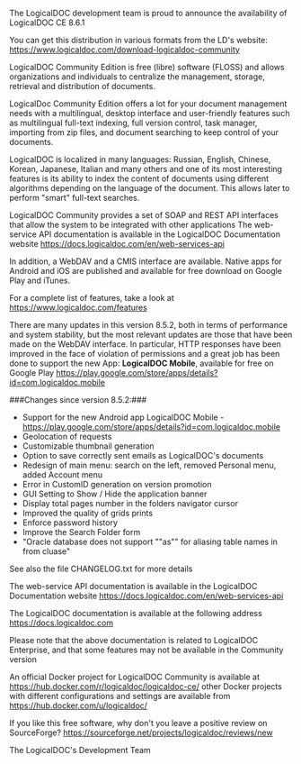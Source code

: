 The LogicalDOC development team is proud to announce the availability of LogicalDOC CE 8.6.1

You can get this distribution in various formats from the LD's website:
https://www.logicaldoc.com/download-logicaldoc-community 

LogicalDOC Community Edition is free (libre) software (FLOSS) and allows organizations and individuals to centralize the management, storage, retrieval and distribution of documents.

LogicalDoc Community Edition offers a lot for your document management needs with a multilingual, 
desktop interface and user-friendly features such as multilingual full-text indexing, full version control, task manager, 
importing from zip files, and document searching to keep control of your documents.

LogicalDOC is localized in many languages: Russian, English, Chinese, Korean, Japanese, Italian and many others and one of its most interesting features is its ability to index the content of documents using different algorithms depending on the language of the document.
This allows later to perform "smart" full-text searches.

LogicalDOC Community provides a set of SOAP and REST API interfaces that allow the system to be integrated with other applications
The web-service API documentation is available in the LogicalDOC Documentation website https://docs.logicaldoc.com/en/web-services-api

In addition, a WebDAV and a CMIS interface are available.
Native apps for Android and iOS are published and available for free download on Google Play and iTunes.
   
For a complete list of features, take a look at https://www.logicaldoc.com/features

There are many updates in this version 8.5.2, both in terms of performance and system stability, but the most relevant updates are those that have been made on the WebDAV interface. 
In particular, HTTP responses have been improved in the face of violation of permissions and a great job has been done to support the new App: **LogicalDOC Mobile**, available for free on Google Play https://play.google.com/store/apps/details?id=com.logicaldoc.mobile


###Changes since version 8.5.2:###

+ Support for the new Android app LogicalDOC Mobile - https://play.google.com/store/apps/details?id=com.logicaldoc.mobile
+ Geolocation of requests
+ Customizable thumbnail generation
+ Option to save correctly sent emails as LogicalDOC's documents
+ Redesign of main menu: search on the left, removed Personal menu, added Account menu
+ Error in CustomID generation on version promotion
+ GUI Setting to Show / Hide the application banner
+ Display total pages number in the folders navigator cursor
+ Improved  the quality of grids prints
+ Enforce password history
+ Improve the Search Folder form
+ "Oracle database does not support ""as"" for aliasing table names in from cluase"


See also the file CHANGELOG.txt for more details

The web-service API documentation is available in the LogicalDOC Documentation website https://docs.logicaldoc.com/en/web-services-api

The LogicalDOC documentation is available at the following address https://docs.logicaldoc.com

Please note that the above documentation is related to LogicalDOC Enterprise, and that some features may not be available in the Community version

An official Docker project for LogicalDOC Community is available at https://hub.docker.com/r/logicaldoc/logicaldoc-ce/ other Docker projects with different configurations and settings are available from https://hub.docker.com/u/logicaldoc/  

If you like this free software, why don't you leave a positive review on SourceForge?
https://sourceforge.net/projects/logicaldoc/reviews/new

The LogicalDOC's Development Team
